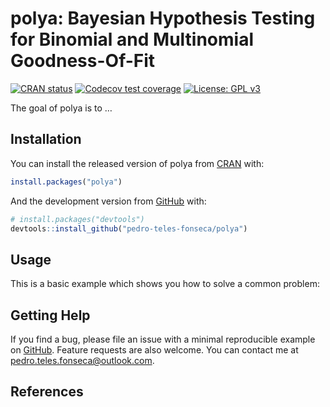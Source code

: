 
<!-- README.md is generated from README.Rmd. Please edit that file -->

# polya: Bayesian Hypothesis Testing for Binomial and Multinomial Goodness-Of-Fit

<!-- badges: start -->

[![CRAN
status](https://www.r-pkg.org/badges/version/polya)](https://CRAN.R-project.org/package=polya)
[![Codecov test
coverage](https://codecov.io/gh/pedro-teles-fonseca/polya/branch/master/graph/badge.svg)](https://codecov.io/gh/pedro-teles-fonseca/polya?branch=master)
[![License: GPL
v3](https://img.shields.io/badge/License-GPLv3-blue.svg)](https://www.gnu.org/licenses/gpl-3.0)
<!-- badges: end -->

The goal of polya is to …

## Installation

You can install the released version of polya from
[CRAN](https://CRAN.R-project.org) with:

``` r
install.packages("polya")
```

And the development version from [GitHub](https://github.com/) with:

``` r
# install.packages("devtools")
devtools::install_github("pedro-teles-fonseca/polya")
```

## Usage

This is a basic example which shows you how to solve a common problem:

## Getting Help

If you find a bug, please file an issue with a minimal reproducible
example on
[GitHub](https://github.com/pedro-teles-fonseca/polya/issues). Feature
requests are also welcome. You can contact me at
<pedro.teles.fonseca@outlook.com>.

## References
